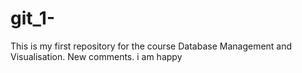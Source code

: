 # git_1-
This is my first repository for the course Database Management and Visualisation. 
New comments. 
i am happy
